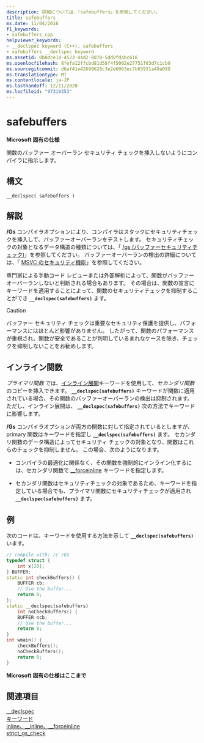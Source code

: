 ```yaml
---
description: 詳細については、「safebuffers」を参照してください。
title: safebuffers
ms.date: 11/04/2016
f1_keywords:
- safebuffers_cpp
helpviewer_keywords:
- __declspec keyword (C++), safebuffers
- safebuffers __declspec keyword
ms.assetid: 0b0dce14-4523-44d2-8070-5dd0fdabc618
ms.openlocfilehash: 8fefa12ffcbd81d58f4f5002e27751f03d7c1cb9
ms.sourcegitcommit: d6af41e42699628c3e2e6063ec7b03931a49a098
ms.translationtype: MT
ms.contentlocale: ja-JP
ms.lasthandoff: 12/11/2020
ms.locfileid: "97319353"
---
```

# <a name="safebuffers"></a>safebuffers

**Microsoft 固有の仕様**

関数のバッファー オーバーラン セキュリティ チェックを挿入しないようにコンパイラに指示します。

## <a name="syntax"></a>構文

```
__declspec( safebuffers )
```

## <a name="remarks"></a>解説

**/Gs** コンパイラオプションにより、コンパイラはスタックにセキュリティチェックを挿入して、バッファーオーバーランをテストします。 セキュリティチェックの対象となるデータ構造の種類については、「 [/gs (バッファーセキュリティチェック)](../build/reference/gs-buffer-security-check.md)」を参照してください。 バッファーオーバーランの検出の詳細については、「 [MSVC のセキュリティ機能](https://devblogs.microsoft.com/cppblog/security-features-in-microsoft-visual-c/)」を参照してください。

専門家による手動コード レビューまたは外部解析によって、関数がバッファー オーバーランしないと判断される場合もあります。 その場合は、関数の宣言にキーワードを適用することによって、関数のセキュリティチェックを抑制することができ **`__declspec(safebuffers)`** ます。

> [!CAUTION]
> バッファー セキュリティ チェックは重要なセキュリティ保護を提供し、パフォーマンスにはほとんど影響がありません。 したがって、関数のパフォーマンスが重視され、関数が安全であることが判明しているまれなケースを除き、チェックを抑制しないことをお勧めします。

## <a name="inline-functions"></a>インライン関数

*プライマリ関数* では、[インライン展開](inline-functions-cpp.md)キーワードを使用して、*セカンダリ関数* のコピーを挿入できます。 **`__declspec(safebuffers)`** キーワードが関数に適用されている場合、その関数のバッファーオーバーランの検出は抑制されます。 ただし、インライン展開は、 **`__declspec(safebuffers)`** 次の方法でキーワードに影響します。

**/Gs** コンパイラオプションが両方の関数に対して指定されているとしますが、primary 関数はキーワードを指定し **`__declspec(safebuffers)`** ます。 セカンダリ関数のデータ構造によってセキュリティ チェックの対象となり、関数はこれらのチェックを抑制しません。 この場合、次のようになります。

- コンパイラの最適化に関係なく、その関数を強制的にインライン化するには、セカンダリ関数で [__forceinline](inline-functions-cpp.md) キーワードを指定します。

- セカンダリ関数はセキュリティチェックの対象であるため、キーワードを指定している場合でも、プライマリ関数にセキュリティチェックが適用され **`__declspec(safebuffers)`** ます。

## <a name="example"></a>例

次のコードは、キーワードを使用する方法を示して **`__declspec(safebuffers)`** います。

```cpp
// compile with: /c /GS
typedef struct {
    int x[20];
} BUFFER;
static int checkBuffers() {
    BUFFER cb;
    // Use the buffer...
    return 0;
};
static __declspec(safebuffers)
    int noCheckBuffers() {
    BUFFER ncb;
    // Use the buffer...
    return 0;
}
int wmain() {
    checkBuffers();
    noCheckBuffers();
    return 0;
}
```

**Microsoft 固有の仕様はここまで**

## <a name="see-also"></a>関連項目

[__declspec](../cpp/declspec.md)<br/>
[キーワード](../cpp/keywords-cpp.md)<br/>
[inline、__inline、\__forceinline](inline-functions-cpp.md)<br/>
[strict_gs_check](../preprocessor/strict-gs-check.md)
